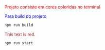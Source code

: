 <span style="color: red;">Projeto consiste em cores coloridas no terminal</span>



<span style="color: blue;">Para build do projeto</span>

```bash
npm run build
```

<span style="color: brown;">This text is red.</span>
```bash
npm run start
```